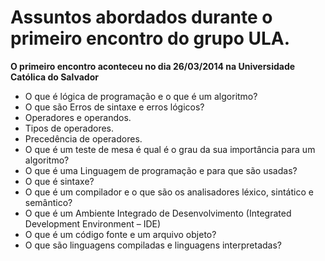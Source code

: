 <h1>Assuntos abordados durante o primeiro encontro do grupo ULA.</h1>

<b>O primeiro encontro aconteceu no dia 26/03/2014 na Universidade Católica do Salvador</b>

<ul>
	<li>O que é lógica de programação e o que é um algoritmo? </li>
	<li>O que são Erros de sintaxe e erros lógicos? </li>
	<li>Operadores e operandos. </li>
	<li>Tipos de operadores. </li>
	<li>Precedência de operadores. </li>
	<li>O que é um teste de mesa é qual é o grau da sua importância para um algoritmo? </li>
	<li>O que é uma Linguagem de programação e para que são usadas? </li>
	<li>O que é sintaxe? </li>
	<li>O que é um compilador e o que são os analisadores léxico, sintático e semântico? </li>
	<li>O que é um Ambiente Integrado de Desenvolvimento (Integrated Development Environment – IDE) </li>
	<li>O que é um código fonte e um arquivo objeto? </li>
	<li>O que são linguagens compiladas e linguagens interpretadas? </li>
</ul>